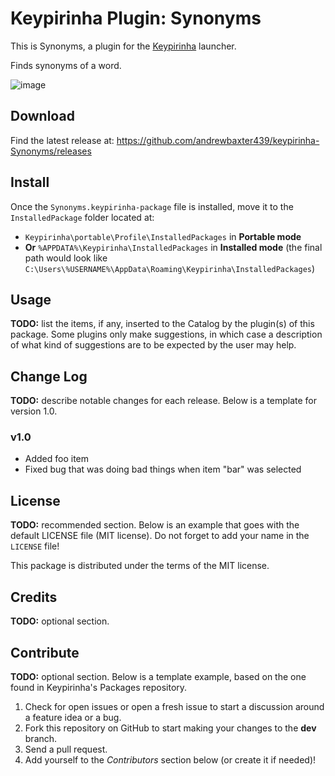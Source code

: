 # Keypirinha Plugin: Synonyms

This is Synonyms, a plugin for the
[Keypirinha](http://keypirinha.com) launcher.

Finds synonyms of a word.

![image](https://github.com/user-attachments/assets/703a49fd-e5d3-435d-af5d-feb29e9b23d0)



## Download

Find the latest release at:
https://github.com/andrewbaxter439/keypirinha-Synonyms/releases


## Install

Once the `Synonyms.keypirinha-package` file is installed,
move it to the `InstalledPackage` folder located at:

* `Keypirinha\portable\Profile\InstalledPackages` in **Portable mode**
* **Or** `%APPDATA%\Keypirinha\InstalledPackages` in **Installed mode** (the
  final path would look like
  `C:\Users\%USERNAME%\AppData\Roaming\Keypirinha\InstalledPackages`)


## Usage

**TODO:** list the items, if any, inserted to the Catalog by the plugin(s) of
this package. Some plugins only make suggestions, in which case a description of
what kind of suggestions are to be expected by the user may help.


## Change Log

**TODO:** describe notable changes for each release. Below is a template for
version 1.0.

### v1.0

* Added foo item
* Fixed bug that was doing bad things when item "bar" was selected


## License

**TODO:** recommended section. Below is an example that goes with the default
LICENSE file (MIT license). Do not forget to add your name in the `LICENSE`
file!

This package is distributed under the terms of the MIT license.


## Credits

**TODO:** optional section.


## Contribute

**TODO:** optional section. Below is a template example, based on the one found
in Keypirinha's Packages repository.

1. Check for open issues or open a fresh issue to start a discussion around a
   feature idea or a bug.
2. Fork this repository on GitHub to start making your changes to the **dev**
   branch.
3. Send a pull request.
4. Add yourself to the *Contributors* section below (or create it if needed)!
